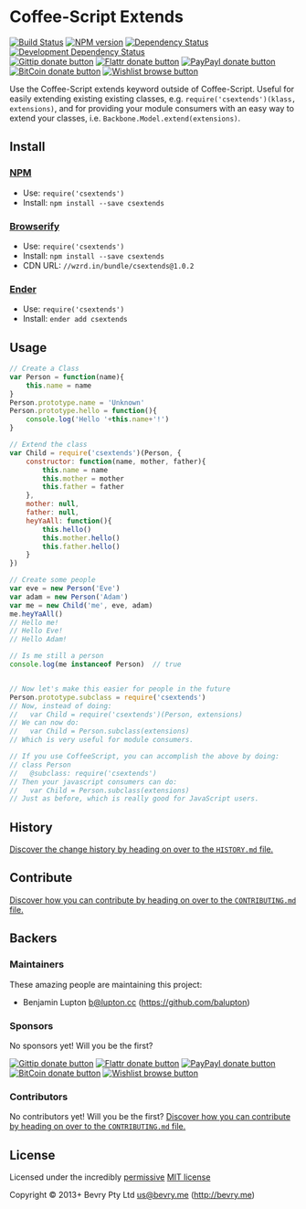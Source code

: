 
<!-- TITLE/ -->

# Coffee-Script Extends

<!-- /TITLE -->


<!-- BADGES/ -->

[![Build Status](http://img.shields.io/travis-ci/bevry/csextends.png?branch=master)](http://travis-ci.org/bevry/csextends "Check this project's build status on TravisCI")
[![NPM version](http://badge.fury.io/js/csextends.png)](https://npmjs.org/package/csextends "View this project on NPM")
[![Dependency Status](https://david-dm.org/bevry/csextends.png?theme=shields.io)](https://david-dm.org/bevry/csextends)
[![Development Dependency Status](https://david-dm.org/bevry/csextends/dev-status.png?theme=shields.io)](https://david-dm.org/bevry/csextends#info=devDependencies)<br/>
[![Gittip donate button](http://img.shields.io/gittip/bevry.png)](https://www.gittip.com/bevry/ "Donate weekly to this project using Gittip")
[![Flattr donate button](http://img.shields.io/flattr/donate.png?color=yellow)](http://flattr.com/thing/344188/balupton-on-Flattr "Donate monthly to this project using Flattr")
[![PayPayl donate button](http://img.shields.io/paypal/donate.png?color=yellow)](https://www.paypal.com/cgi-bin/webscr?cmd=_s-xclick&hosted_button_id=QB8GQPZAH84N6 "Donate once-off to this project using Paypal")
[![BitCoin donate button](http://img.shields.io/bitcoin/donate.png?color=yellow)](https://coinbase.com/checkouts/9ef59f5479eec1d97d63382c9ebcb93a "Donate once-off to this project using BitCoin")
[![Wishlist browse button](http://img.shields.io/wishlist/browse.png?color=yellow)](http://amzn.com/w/2F8TXKSNAFG4V "Buy an item on our wishlist for us")

<!-- /BADGES -->


<!-- DESCRIPTION/ -->

Use the Coffee-Script extends keyword outside of Coffee-Script. Useful for easily extending existing existing classes, e.g. `require('csextends')(klass, extensions)`, and for providing your module consumers with an easy way to extend your classes, i.e. `Backbone.Model.extend(extensions)`.

<!-- /DESCRIPTION -->


<!-- INSTALL/ -->

## Install

### [NPM](http://npmjs.org/)
- Use: `require('csextends')`
- Install: `npm install --save csextends`

### [Browserify](http://browserify.org/)
- Use: `require('csextends')`
- Install: `npm install --save csextends`
- CDN URL: `//wzrd.in/bundle/csextends@1.0.2`

### [Ender](http://ender.jit.su/)
- Use: `require('csextends')`
- Install: `ender add csextends`

<!-- /INSTALL -->


## Usage

``` javascript
// Create a Class
var Person = function(name){
	this.name = name
}
Person.prototype.name = 'Unknown'
Person.prototype.hello = function(){
	console.log('Hello '+this.name+'!')
}

// Extend the class
var Child = require('csextends')(Person, {
	constructor: function(name, mother, father){
		this.name = name
		this.mother = mother
		this.father = father
	},
	mother: null,
	father: null,
	heyYaAll: function(){
		this.hello()
		this.mother.hello()
		this.father.hello()
	}
})

// Create some people
var eve = new Person('Eve')
var adam = new Person('Adam')
var me = new Child('me', eve, adam)
me.heyYaAll()
// Hello me!
// Hello Eve!
// Hello Adam!

// Is me still a person
console.log(me instanceof Person)  // true


// Now let's make this easier for people in the future
Person.prototype.subclass = require('csextends')
// Now, instead of doing:
//   var Child = require('csextends')(Person, extensions)
// We can now do:
//   var Child = Person.subclass(extensions)
// Which is very useful for module consumers.

// If you use CoffeeScript, you can accomplish the above by doing:
// class Person
//   @subclass: require('csextends')
// Then your javascript consumers can do:
//   var Child = Person.subclass(extensions)
// Just as before, which is really good for JavaScript users.
```


<!-- HISTORY/ -->

## History
[Discover the change history by heading on over to the `HISTORY.md` file.](https://github.com/bevry/csextends/blob/master/HISTORY.md#files)

<!-- /HISTORY -->


<!-- CONTRIBUTE/ -->

## Contribute

[Discover how you can contribute by heading on over to the `CONTRIBUTING.md` file.](https://github.com/bevry/csextends/blob/master/CONTRIBUTING.md#files)

<!-- /CONTRIBUTE -->


<!-- BACKERS/ -->

## Backers

### Maintainers

These amazing people are maintaining this project:

- Benjamin Lupton <b@lupton.cc> (https://github.com/balupton)

### Sponsors

No sponsors yet! Will you be the first?

[![Gittip donate button](http://img.shields.io/gittip/bevry.png)](https://www.gittip.com/bevry/ "Donate weekly to this project using Gittip")
[![Flattr donate button](http://img.shields.io/flattr/donate.png?color=yellow)](http://flattr.com/thing/344188/balupton-on-Flattr "Donate monthly to this project using Flattr")
[![PayPayl donate button](http://img.shields.io/paypal/donate.png?color=yellow)](https://www.paypal.com/cgi-bin/webscr?cmd=_s-xclick&hosted_button_id=QB8GQPZAH84N6 "Donate once-off to this project using Paypal")
[![BitCoin donate button](http://img.shields.io/bitcoin/donate.png?color=yellow)](https://coinbase.com/checkouts/9ef59f5479eec1d97d63382c9ebcb93a "Donate once-off to this project using BitCoin")
[![Wishlist browse button](http://img.shields.io/wishlist/browse.png?color=yellow)](http://amzn.com/w/2F8TXKSNAFG4V "Buy an item on our wishlist for us")

### Contributors

No contributors yet! Will you be the first?
[Discover how you can contribute by heading on over to the `CONTRIBUTING.md` file.](https://github.com/bevry/csextends/blob/master/CONTRIBUTING.md#files)

<!-- /BACKERS -->


<!-- LICENSE/ -->

## License

Licensed under the incredibly [permissive](http://en.wikipedia.org/wiki/Permissive_free_software_licence) [MIT license](http://creativecommons.org/licenses/MIT/)

Copyright &copy; 2013+ Bevry Pty Ltd <us@bevry.me> (http://bevry.me)

<!-- /LICENSE -->


